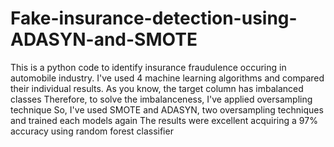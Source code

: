 # Fake-insurance-detection-using-ADASYN-and-SMOTE
This is a python code to identify insurance fraudulence occuring in automobile industry. 
I've used 4 machine learning algorithms and compared their individual results.
As you know, the target column has imbalanced classes 
Therefore, to solve the imbalanceness, I've applied oversampling technique
So, I've used SMOTE and ADASYN, two oversampling techniques and trained each models again
The results were excellent acquiring a 97% accuracy using random forest classifier
